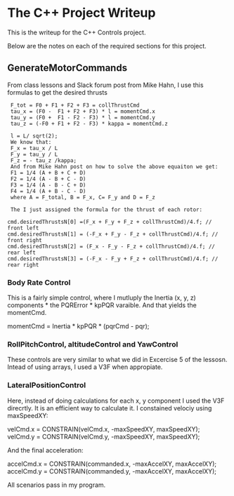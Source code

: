 # The C++ Project Writeup #

This is the writeup for the C++ Controls project.



Below are the notes on each of the required sections for this project.

## GenerateMotorCommands ##

From class lessons and Slack forum post from Mike Hahn, I use this formulas to get the desired thrusts

     F_tot = F0 + F1 + F2 + F3 = collThrustCmd
     tau_x = (F0 -  F1 + F2 + F3) * l = momentCmd.x
     tau_y = (F0 +  F1 - F2 - F3) * l = momentCmd.y
     tau_z = (-F0 + F1 + F2 - F3) * kappa = momentCmd.z
     
     l = L/ sqrt(2);
     We know that:
     F_x = tau_x / L
     F_y = tau_y / L
     F_z = - tau_z /kappa;
     And from Mike Hahn post on how to solve the above equaiton we get:
     F1 = 1/4 (A + B + C + D)
     F2 = 1/4 (A - B + C - D)
     F3 = 1/4 (A - B - C + D)
     F4 = 1/4 (A + B - C - D)
     where A = F_total, B = F_x, C= F_y and D = F_z

     The I just assigned the formula for the thrust of each rotor:

    cmd.desiredThrustsN[0] =(F_x + F_y + F_z + collThrustCmd)/4.f; // front left
    cmd.desiredThrustsN[1] = (-F_x + F_y - F_z + collThrustCmd)/4.f; // front right
    cmd.desiredThrustsN[2] = (F_x - F_y - F_z + collThrustCmd)/4.f; // rear left
    cmd.desiredThrustsN[3] = (-F_x - F_y + F_z + collThrustCmd)/4.f; // rear right

### Body Rate Control ###

This is a fairly simple control, where I mutluply the Inertia (x, y, z) components * the PQRError * kpPQR varaible.
And that yields the momentCmd.

momentCmd = Inertia * kpPQR * (pqrCmd - pqr);


### RollPitchControl, altitudeControl and YawControl ###

These controls are very similar to what we did in Excercise 5 of the lessosn. Intead of using arrays, I used a V3F when appropiate.

### LateralPositionControl ###

Here, instead of doing calculations for each x, y component I used the V3F direcrtly. It is an efficient way to calculate it.
I constained velociy using maxSpeedXY:

  velCmd.x = CONSTRAIN(velCmd.x, -maxSpeedXY, maxSpeedXY);
  velCmd.y = CONSTRAIN(velCmd.y, -maxSpeedXY, maxSpeedXY);

  And the final acceleration:

   accelCmd.x = CONSTRAIN(commanded.x, -maxAccelXY, maxAccelXY);
   accelCmd.y  = CONSTRAIN(commanded.y, -maxAccelXY, maxAccelXY);


All scenarios pass in my program.
